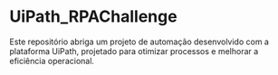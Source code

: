 # UiPath_RPAChallenge
Este repositório abriga um projeto de automação desenvolvido com a plataforma UiPath, projetado para otimizar processos e melhorar a eficiência operacional.
